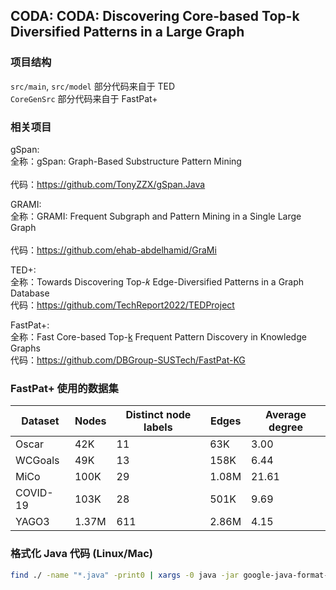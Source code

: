 ## CODA: CODA: Discovering Core-based Top-k Diversified Patterns in a Large Graph

### 项目结构

`src/main`, `src/model` 部分代码来自于 TED<br/>
`CoreGenSrc` 部分代码来自于 FastPat+

### 相关项目

gSpan:<br/>
全称：gSpan: Graph-Based Substructure Pattern Mining<br/>  
代码：https://github.com/TonyZZX/gSpan.Java

GRAMI:<br/>
全称：GRAMI: Frequent Subgraph and Pattern Mining in a Single Large Graph<br/>  
代码：https://github.com/ehab-abdelhamid/GraMi

TED+:<br/>
全称：Towards Discovering Top-𝑘 Edge-Diversified Patterns in a Graph Database<br/>
代码：https://github.com/TechReport2022/TEDProject

FastPat+:<br/>
全称：Fast Core-based Top-[k](tex://k) Frequent Pattern Discovery in Knowledge Graphs<br/>
代码：https://github.com/DBGroup-SUSTech/FastPat-KG

### FastPat+ 使用的数据集

| Dataset   | Nodes   | Distinct node labels | Edges   | Average degree |
|-----------|---------|----------------------|---------|----------------|
| Oscar     | 42K     | 11                   | 63K     | 3.00           |
| WCGoals   | 49K     | 13                   | 158K    | 6.44           |
| MiCo      | 100K    | 29                   | 1.08M   | 21.61          |
| COVID-19  | 103K    | 28                   | 501K    | 9.69           |
| YAGO3     | 1.37M   | 611                  | 2.86M   | 4.15           |

### 格式化 Java 代码 (Linux/Mac)

```bash
find ./ -name "*.java" -print0 | xargs -0 java -jar google-java-format-1.24.0-all-deps.jar --replace
```

